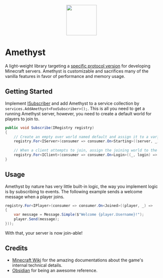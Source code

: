 <p align="center">
  <img width="100" height="100" align="center" src="https://i.imgur.com/BkTfea4.png">
</p>

# Amethyst

A light-weight library targeting a [specific protocol version](https://minecraft.wiki/w/Java_Edition_1.8.9) for developing Minecraft servers.
Amethyst is customizable and sacrifices many of the vanilla features in favor of performance and memory usage.

## Getting Started

Implement [ISubscriber](https://github.com/TheVeryStarlk/Amethyst/blob/rewrite/Amethyst/Eventing/ISubscriber.cs) and add Amethyst to a service collection by `services.AddAmethyst<FooSubscriber>();`.
This is all you need to get a running Amethyst server, however, you need to create a default world for players to join to.

```cs
public void Subscribe(IRegistry registry)
{
    // Create an empty over world named default and assign it to a variable.
    registry.For<IServer>(consumer => consumer.On<Starting>((server, _) => server.Create("Default", WorldType.Default, Dimension.OverWorld, Difficulty.Peaceful, EmptyGenerator.Instance)));
   
    // When a client attempts to join, assign the joining world to the world we created.
    registry.For<IClient>(consumer => consumer.On<Login>((_, login) => login.World = world!));
}
```

## Usage

Amethyst by nature has very little built-in logic, the way you implement logic is by subscribing to events.
The following example sends a welcome message when a player joins.

```csharp
registry.For<IPlayer>(consumer => consumer.On<Joined>((player, _) =>
{
    var message = Message.Simple($"Welcome {player.Username}!");
    player.Send(message);
}));
```

With that, your server is now join-able!

## Credits

* [Minecraft Wiki](https://minecraft.wiki/w/Protocol?oldid=2772100) for the amazing documentations about the game's internal technical details.
* [Obsidian](https://github.com/ObsidianMC/Obsidian) for being an awesome reference.